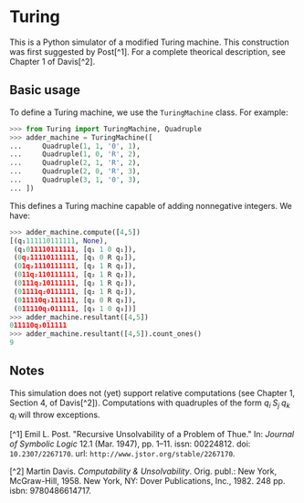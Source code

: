 # Turing

This is a Python simulator of a modified Turing machine. This construction was first suggested by Post[^1]. For a complete theorical description, see Chapter 1 of Davis[^2].

## Basic usage

To define a Turing machine, we use the `TuringMachine` class. For example:

```python
>>> from Turing import TuringMachine, Quadruple
>>> adder_machine = TuringMachine([
...     Quadruple(1, 1, '0', 1),
...     Quadruple(1, 0, 'R', 2),
...     Quadruple(2, 1, 'R', 2),
...     Quadruple(2, 0, 'R', 3),
...     Quadruple(3, 1, '0', 3),
... ])
```

This defines a Turing machine capable of adding nonnegative integers. We have:

```python
>>> adder_machine.compute([4,5])
[(q₁111110111111, None),
 (q₁011110111111, [q₁ 1 0 q₁]),
 (0q₂11110111111, [q₁ 0 R q₂]),
 (01q₂1110111111, [q₂ 1 R q₂]),
 (011q₂110111111, [q₂ 1 R q₂]),
 (0111q₂10111111, [q₂ 1 R q₂]),
 (01111q₂0111111, [q₂ 1 R q₂]),
 (011110q₃111111, [q₂ 0 R q₃]),
 (011110q₃011111, [q₃ 1 0 q₃])]
>>> adder_machine.resultant([4,5])
011110q₃011111
>>> adder_machine.resultant([4,5]).count_ones()
9
``` 

## Notes

This simulation does not (yet) support relative computations (see Chapter 1, Section 4, of Davis[^2]). Computations with quadruples of the form $q_i\;S_j\;q_k\;q_l$ will throw exceptions.

[^1] Emil L. Post. "Recursive Unsolvability of a Problem of Thue." In: *Journal of Symbolic
Logic* 12.1 (Mar. 1947), pp. 1–11. issn: 00224812. doi: `10.2307/2267170`. url:
`http://www.jstor.org/stable/2267170`.

[^2] Martin Davis. *Computability & Unsolvability*. Orig. publ.: New York, McGraw-Hill, 1958.
New York, NY: Dover Publications, Inc., 1982. 248 pp. isbn: 9780486614717.